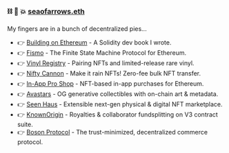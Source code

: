 ###  ⛓ 🧠 💥 [seaofarrows.eth](https://opensea.io/seaofarrows)

My fingers are in a bunch of decentralized pies...

- 👉 [Building on Ethereum](https://amzn.to/3iDsG1q) - A Solidity dev book I wrote.
- 👉 [Fismo](https://github.com/cliffhall/Fismo/blob/main/README.md) - The Finite State Machine Protocol for Ethereum.
- 👉 [Vinyl Registry](https://vinylregistry.org) - Pairing NFTs and limited-release rare vinyl.
- 👉 [Nifty Cannon](https://niftycannon.app) - Make it rain NFTs! Zero-fee bulk NFT transfer.
- 👉 [In-App Pro Shop](https://in-app-pro-shop.futurescale.com/) - NFT-based in-app purchases for Ethereum.
- 👉 [Avastars](https://nft42.github.io/Avastars-Contracts/) - OG generative collectibles with on-chain art & metadata.
- 👉 [Seen Haus](https://seen.haus) - Extensible next-gen physical & digital NFT marketplace.
- 👉 [KnownOrigin](https://knownorigin.io) - Royalties & collaborator fundsplitting on V3 contract suite.
- 👉 [Boson Protocol](https://www.bosonprotocol.io/) - The trust-minimized, decentralized commerce protocol.
